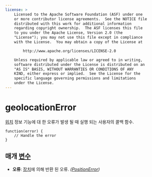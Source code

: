 ```yaml
---
license: >
    Licensed to the Apache Software Foundation (ASF) under one
    or more contributor license agreements.  See the NOTICE file
    distributed with this work for additional information
    regarding copyright ownership.  The ASF licenses this file
    to you under the Apache License, Version 2.0 (the
    "License"); you may not use this file except in compliance
    with the License.  You may obtain a copy of the License at

        http://www.apache.org/licenses/LICENSE-2.0

    Unless required by applicable law or agreed to in writing,
    software distributed under the License is distributed on an
    "AS IS" BASIS, WITHOUT WARRANTIES OR CONDITIONS OF ANY
    KIND, either express or implied.  See the License for the
    specific language governing permissions and limitations
    under the License.
---
```


# geolocationError

<a href="../Position/position.html">위치</a> 정보 기능에 대 한 오류가 발생 될 때 실행 되는 사용자의 콜백 함수.

    function(error) {
        // Handle the error
    }
    

## 매개 <a href="../../../plugin_ref/spec.html">변수</a>

*   **오류**: <a href="../../device/device.html">장치</a>에 의해 반환 된 오류. *(<a href="../PositionError/positionError.html">PositionError</a>)*